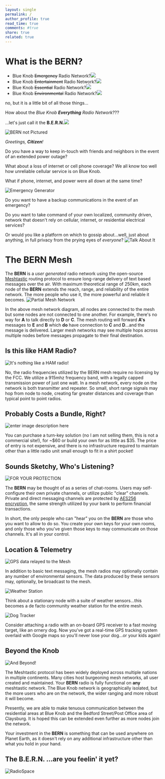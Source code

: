 ```yaml
---
layout: single
permalink: /
author_profile: true
read_time: true
comments: #true
share: true
related: true
---
```


# What is the BERN?
 - Blue Knob ~~Emergency~~ Radio Network?<img src="/media/25px-Red_x.png">
 - Blue Knob ~~Entertainment~~ Radio Network?<img src="/media/25px-Red_x.png">
 - Blue Knob ~~Essential~~ Radio Network?<img src="/media/25px-Red_x.png">
 - Blue Knob ~~Environmental~~ Radio Network?<img src="/media/25px-Red_x.png">
 
 no, but it is a little bit of all those things...

How about the *Blue Knob **Everything** Radio Network*???

...let's just call it the **B.E.R.N.**<img src="/media/transparent_check.png">

 ![BERN not Pictured](/media/radar-dish-against-cloud-sky.webp)

*Greetings, **Citizen**!*

Do you have a way to keep in-touch with friends and neighbors in the event of an extended power outage? 
 
What about a loss of internet or cell phone coverage? We all know too well how unreliable cellular service is on Blue Knob.

What if phone, internet, and power were all down at the same time?

![Emergency Generator](/media/GettyImages-117957537.png)

Do you want to have a backup communications in the event of an emergency?

Do you want to take command of your own localized, community driven, network that doesn't rely on cellular, internet, or residential electrical services?

Or would you like a platform on which to gossip about...well, just about anything, in full privacy from the prying eyes of *everyone*?
![Talk About It](/media/truth_mic.jpg)

# The BERN Mesh
The **BERN** is a *user generated* radio network using the open-source [Meshtastic](https://meshtastic.org/) routing protocol to ensure long-range delivery of text based messages over the air. With maximum theoretical range of 250km, each node of the **BERN** extends the reach, range, and reliability of the entire network. The more people who use it, the more powerful and reliable it becomes.
![Partial Mesh Network](/media/partial-mesh.png)

In the above mesh network diagram, all nodes are connected to the mesh but some nodes are not connected to one another. For example, there's no way for **A** to talk directly to **D** or **C**. The mesh routing will forward **A's** messages to **E** and **B** which **do** have connection to **C** and **D**...and the message is delivered. Larger mesh networks may see multiple hops across multiple nodes before messages propagate to their final destination.

## Is this like HAM Radio?
![It's nothing like a HAM radio!](/media/Ham_Radio.png)

No, the radio frequencies utilized by the BERN mesh require no licensing by the FCC. We utilize a 915mhz frequency band, with a legally capped transmission power of just one watt. In a mesh network, every node on the network is both transmitter and repeater. So small, short range signals may hop from node to node, creating far greater distances and coverage than typical point to point radios.

## Probably Costs a Bundle, Right?
![enter image description here](/media/TransparentLillyGo.jpg)

You can purchase a turn-key solution (no I am not selling them, this is not a commercial site!), for ~$60 or build your own for as little as $35. The price of entry is not expensive, and there is no infrastructure required to maintain other than a little radio unit small enough to fit in a shirt pocket!

## Sounds Sketchy, Who's Listening?
![FOR YOUR PROTECTION](/media/snooping.jpg)

The **BERN** may be thought of as a series of chat-rooms. Users may self-configure their own private channels, or utilize public "clear" channels. Private and direct messaging channels are protected by [AES256 encryption](https://www.atpinc.com/blog/what-is-aes-256-encryption), the same strength utilized by your bank to perform financial transactions.

In short, the only people who can "hear" you on the **BERN** are those who you want to allow to do so. You create your own keys for your own rooms, and only those who you've given those keys to may communicate on those channels. It's all in your control.

## Location & Telemetry
![GPS data relayed to the Mesh](/media/gps-1826792_1920-1.png)

In addition to basic text messaging, the mesh radios may optionally contain any number of environmental sensors. The data produced by these sensors may, optionally, be broadcast to the mesh.

![Weather Station](/media/TransparentWeather.png)

Think about a stationary node with a suite of weather sensors...this becomes a de facto community weather station for the entire mesh.

![Dog Tracker](/media/dogtracker.jpg)

Consider attaching a radio with an on-board GPS receiver to a fast moving target, like an ornery dog. Now you've got a real-time GPS tracking system overlaid with Google maps so you'll never lose your dog...or your kids again!

## Beyond the Knob
![And Beyond!](/media/connected-world.webp)

The Meshtastic protocol has been widely deployed across multiple nations in multiple continents. Many cities host burgeoning mesh networks, all user created and maintained. Your **BERN** radio is fully functional on **any** meshtastic network. The Blue Knob network is geographically isolated, but the more users who are on the network, the wider ranging and more robust it will become.

Presently, we are able to make tenuous communication between the residential areas at Blue Knob and the Bedford Street/Post Office area of Claysburg. It is hoped this can be extended even further as more nodes join the network.

Your investment in the **BERN** is something that can be used anywhere on Planet Earth, as it doesn't rely on any additional infrastructure other than what you hold in your hand.

## The B.E.R.N. ...are you feelin' it yet?
![RadioSpace](/media/radiospaceposter.jpg)